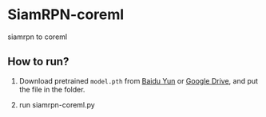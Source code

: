 # SiamRPN-coreml
siamrpn to coreml

## How to run?

1. Download pretrained `model.pth` from [Baidu Yun](https://pan.baidu.com/s/1QYoQUNraPMUmFW6rp5PDFA) or [Google Drive](https://drive.google.com/open?id=1P0nshF9OjEJwuY9bScuLhPyA2CXSNB5f), and put the file in the folder.

2. run siamrpn-coreml.py
